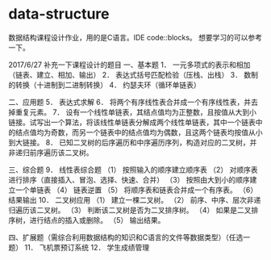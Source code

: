# data-structure
数据结构课程设计作业，用的是C语言。IDE code::blocks。
想要学习的可以参考一下。

2017/6/27 补充一下课程设计的题目
一、基本题
1．	一元多项式的表示和相加（链表、建立、相加、输出）
2．	表达式括号匹配检验（压栈、出栈）
3．	数制的转换（十进制到二进制转换）
4．	约瑟夫环（循环单链表）

二、应用题
5．	表达式求解
6．	将两个有序线性表合并成一个有序线性表，并去掉重复元素。
7．	设有一个线性单链表，其结点值均为正整数，且按值从大到小链接。试写出一个算法，将该线性单链表分解成两个线性单链表，其中一个链表中的结点值均为奇数，而另一个链表中的结点值均为偶数，且这两个链表均按值从小到大链接。
8．	已知二叉树的后序遍历和中序遍历序列，构造对应的二叉树，并非递归前序遍历该二叉树。

三、综合题
9．	线性表综合题
（1）	按照输入的顺序建立顺序表
（2）	对顺序表进行排序（直接插入、冒泡、选择、快速、合并）
（3）	按照由大到小的顺序建立一个单链表
（4）	链表逆置
（5）	将顺序表和链表合并成一个有序表。
（6）	结果输出
10．	二叉树应用
（1）	建立一棵二叉树。
（2）	前序、中序、层次非递归遍历该二叉树。
（3）	判断该二叉树是否为二叉排序树。
（4）	如果是二叉排序树，进行结点的插入或删除。
（5）	输出结果。

四、扩展题（需综合利用数据结构的知识和C语言的文件等数据类型）（任选一题）
11．	飞机票预订系统
12．	学生成绩管理
